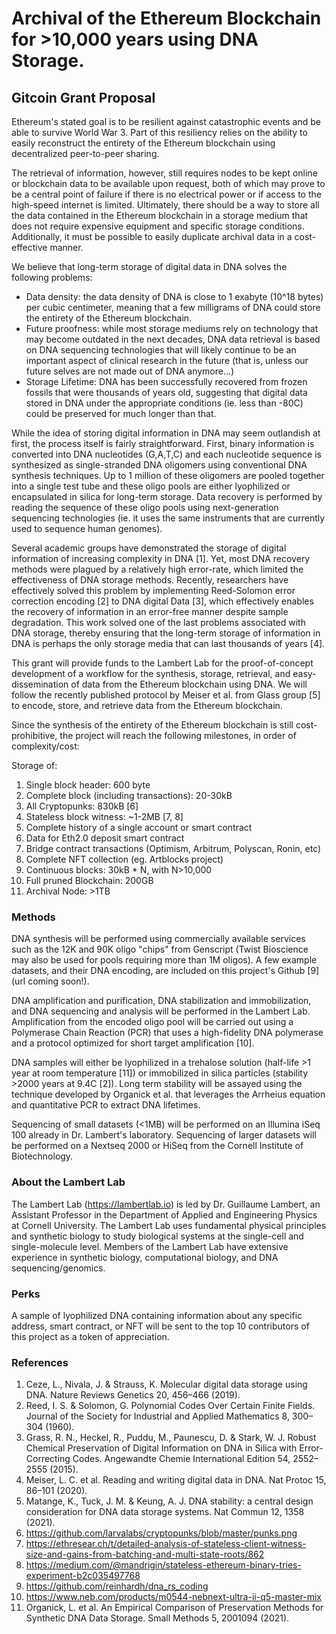 # Archival of the Ethereum Blockchain for >10,000 years using DNA Storage.

## Gitcoin Grant Proposal

Ethereum's stated goal is to be resilient against catastrophic events and be able to survive World War 3. Part of this resiliency relies on the ability to easily reconstruct the entirety of the Ethereum blockchain using decentralized peer-to-peer sharing.

The retrieval of information, however, still requires nodes to be kept online or blockchain data to be available upon request, both of which may prove to be a central point of failure if there is no electrical power or if access to the high-speed internet is limited. Ultimately, there should be a way to store all the data contained in the Ethereum blockchain in a storage medium that does not require expensive equipment and specific storage conditions. Additionally, it must be possible to easily duplicate archival data in a cost-effective manner.

We believe that long-term storage of digital data in DNA solves the following problems:
- Data density: the data density of DNA is close to 1 exabyte (10^18 bytes) per cubic centimeter, meaning that a few milligrams of DNA could store the entirety of the Ethereum blockchain.
- Future proofness: while most storage mediums rely on technology that may become outdated in the next decades, DNA data retrieval is based on DNA sequencing technologies that will likely continue to be an important aspect of clinical research in the future (that is, unless our future selves are not made out of DNA anymore...)
- Storage Lifetime: DNA has been successfully recovered from frozen fossils that were thousands of years old, suggesting that digital data stored in DNA under the appropriate conditions (ie. less than -80C) could be preserved for much longer than that.

While the idea of storing digital information in DNA may seem outlandish at first, the process itself is fairly straightforward. First, binary information is converted into DNA nucleotides (G,A,T,C) and each nucleotide sequence is synthesized as single-stranded DNA oligomers using conventional DNA synthesis techniques. Up to 1 million of these oligomers are pooled together into a single test tube and these oligo pools are either lyophilized or encapsulated in silica for long-term storage.  Data recovery is performed by reading the sequence of these oligo pools using next-generation sequencing technologies (ie. it uses the same instruments that are currently used to sequence human genomes). 

Several academic groups have demonstrated the storage of digital information of increasing complexity in DNA [1]. Yet, most DNA recovery methods were plagued by a relatively high error-rate, which limited the effectiveness of DNA storage methods. Recently, researchers have effectively solved this problem by implementing Reed-Solomon error correction encoding [2] to DNA digital Data [3], which effectively enables the recovery of information in an error-free manner despite sample degradation. This work solved one of the last problems associated with DNA storage, thereby ensuring that the long-term storage of information in DNA is perhaps the only storage media that can last thousands of years [4]. 

This grant will provide funds to the Lambert Lab for the proof-of-concept development of a workflow for the synthesis, storage, retrieval, and easy-dissemination of data from the Ethereum blockchain using DNA. We will follow the recently published protocol by Meiser et al. from Glass group [5] to encode, store, and retrieve data from the Ethereum blockchain.

Since the synthesis of the entirety of the Ethereum blockchain is still cost-prohibitive, the project will reach the following milestones, in order of complexity/cost: 

Storage of:
1. Single block header: 600 byte
2. Complete block (including transactions): 20-30kB
3. All Cryptopunks: 830kB [6]
4. Stateless block witness: ~1-2MB [7, 8]
5. Complete history of a single account or smart contract
6. Data for Eth2.0 deposit smart contract
7. Bridge contract transactions (Optimism, Arbitrum, Polyscan, Ronin, etc)
8. Complete NFT collection (eg. Artblocks project)
9. Continuous blocks: 30kB * N, with N>10,000
10. Full pruned Blockchain: 200GB
11. Archival Node: >1TB


### Methods

DNA synthesis will be performed using commercially available services such as the 12K and 90K oligo "chips" from Genscript (Twist Bioscience may also be used for pools requiring more than 1M oligos). A few example datasets, and their DNA encoding, are included on this project's Github [9] (url coming soon!).

DNA amplification and purification, DNA stabilization and immobilization, and DNA sequencing and analysis will be performed in the Lambert Lab. Amplification from the encoded oligo pool will be carried out using a Polymerase Chain Reaction (PCR) that uses a high-fidelity DNA polymerase and a protocol optimized for short target amplification [10].

DNA samples will either be lyophilized in a trehalose solution (half-life >1 year at room temperature [11]) or immobilized in silica particles (stability >2000 years at 9.4C [2]). Long term stability will be assayed using the technique developed by Organick et al. that leverages the Arrheius equation and quantitative PCR to extract DNA lifetimes.

Sequencing of small datasets (<1MB)  will be performed on an Illumina iSeq 100 already in Dr. Lambert's laboratory. Sequencing of larger datasets will be performed on a Nextseq 2000 or HiSeq from the Cornell Institute of Biotechnology.

### About the Lambert Lab

The Lambert Lab (https://lambertlab.io) is led by Dr. Guillaume Lambert, an Assistant Professor in the Department of Applied and Engineering Physics at Cornell University. The Lambert Lab uses fundamental physical principles and synthetic biology to study biological systems at the single-cell and single-molecule level. Members of the Lambert Lab have extensive experience in synthetic biology, computational biology, and DNA sequencing/genomics.


### Perks

A sample of lyophilized DNA containing information about any specific address, smart contract, or NFT will be sent to the top 10 contributors of this project as a token of appreciation. 


### References

1. Ceze, L., Nivala, J. & Strauss, K. Molecular digital data storage using DNA. Nature Reviews Genetics 20, 456–466 (2019).
2. Reed, I. S. & Solomon, G. Polynomial Codes Over Certain Finite Fields. Journal of the Society for Industrial and Applied Mathematics 8, 300–304 (1960).
3. Grass, R. N., Heckel, R., Puddu, M., Paunescu, D. & Stark, W. J. Robust Chemical Preservation of Digital Information on DNA in Silica with Error-Correcting Codes. Angewandte Chemie International Edition 54, 2552–2555 (2015).
4. Meiser, L. C. et al. Reading and writing digital data in DNA. Nat Protoc 15, 86–101 (2020).
5. Matange, K., Tuck, J. M. & Keung, A. J. DNA stability: a central design consideration for DNA data storage systems. Nat Commun 12, 1358 (2021).
6. https://github.com/larvalabs/cryptopunks/blob/master/punks.png
7. https://ethresear.ch/t/detailed-analysis-of-stateless-client-witness-size-and-gains-from-batching-and-multi-state-roots/862
8. https://medium.com/@mandrigin/stateless-ethereum-binary-tries-experiment-b2c035497768
9. https://github.com/reinhardh/dna_rs_coding
10. https://www.neb.com/products/m0544-nebnext-ultra-ii-q5-master-mix
11. Organick, L. et al. An Empirical Comparison of Preservation Methods for Synthetic DNA Data Storage. Small Methods 5, 2001094 (2021).

